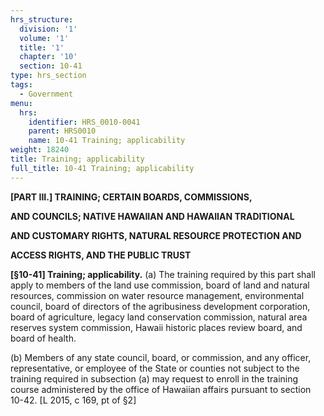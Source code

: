 ```yaml
---
hrs_structure:
  division: '1'
  volume: '1'
  title: '1'
  chapter: '10'
  section: 10-41
type: hrs_section
tags:
  - Government
menu:
  hrs:
    identifier: HRS_0010-0041
    parent: HRS0010
    name: 10-41 Training; applicability
weight: 18240
title: Training; applicability
full_title: 10-41 Training; applicability
---
```

**[PART III.] TRAINING; CERTAIN BOARDS, COMMISSIONS,**

**AND COUNCILS; NATIVE HAWAIIAN AND HAWAIIAN TRADITIONAL**

**AND CUSTOMARY RIGHTS, NATURAL RESOURCE PROTECTION AND**

**ACCESS RIGHTS, AND THE PUBLIC TRUST**

**[§10-41] Training; applicability.** (a) The training required by this part shall apply to members of the land use commission, board of land and natural resources, commission on water resource management, environmental council, board of directors of the agribusiness development corporation, board of agriculture, legacy land conservation commission, natural area reserves system commission, Hawaii historic places review board, and board of health.

(b) Members of any state council, board, or commission, and any officer, representative, or employee of the State or counties not subject to the training required in subsection (a) may request to enroll in the training course administered by the office of Hawaiian affairs pursuant to section 10-42\. [L 2015, c 169, pt of §2]